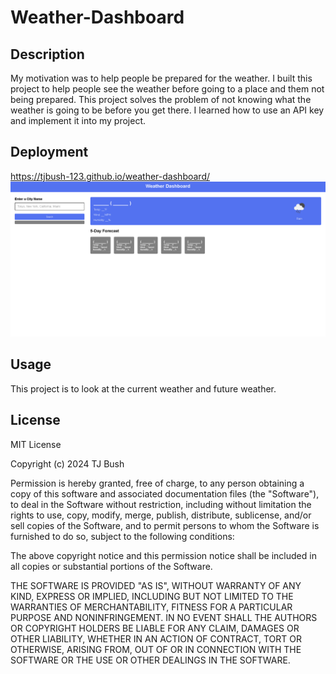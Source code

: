 # Weather-Dashboard

## Description
My motivation was to help people be prepared for the weather. I built this project to help people see the weather before going to a place and them not being prepared. This project solves the problem of not knowing what the weather is going to be before you get there. I learned how to use an API key and implement it into my project.

## Deployment
https://tjbush-123.github.io/weather-dashboard/ 
![project](image.png)

## Usage
This project is to look at the current weather and future weather.

## License
MIT License

Copyright (c) 2024 TJ Bush

Permission is hereby granted, free of charge, to any person obtaining a copy
of this software and associated documentation files (the "Software"), to deal
in the Software without restriction, including without limitation the rights
to use, copy, modify, merge, publish, distribute, sublicense, and/or sell
copies of the Software, and to permit persons to whom the Software is
furnished to do so, subject to the following conditions:

The above copyright notice and this permission notice shall be included in all
copies or substantial portions of the Software.

THE SOFTWARE IS PROVIDED "AS IS", WITHOUT WARRANTY OF ANY KIND, EXPRESS OR
IMPLIED, INCLUDING BUT NOT LIMITED TO THE WARRANTIES OF MERCHANTABILITY,
FITNESS FOR A PARTICULAR PURPOSE AND NONINFRINGEMENT. IN NO EVENT SHALL THE
AUTHORS OR COPYRIGHT HOLDERS BE LIABLE FOR ANY CLAIM, DAMAGES OR OTHER
LIABILITY, WHETHER IN AN ACTION OF CONTRACT, TORT OR OTHERWISE, ARISING FROM,
OUT OF OR IN CONNECTION WITH THE SOFTWARE OR THE USE OR OTHER DEALINGS IN THE
SOFTWARE.
